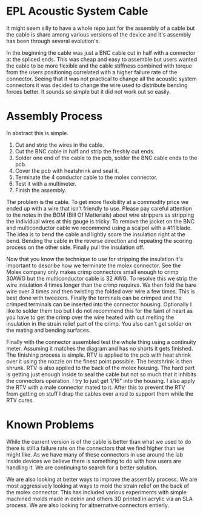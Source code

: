 EPL Acoustic System Cable
===================================

It might seem silly to have a whole repo just for the assembly of a cable but the cable is share among various versions of the device and it's assembly has been through several evolution's.

In the beginning the cable was just a BNC cable cut in half with a connector at the spliced ends. This was cheap and easy to assemble but users wanted the cable to be more flexible and the cable stiffness combined with torque from the users positioning correlated with a higher failure rate of the connector. Seeing that it was not practical to change all the acoustic system connectors it was decided to change the wire used to distribute bending forces better. It sounds so simple but it did not work out so easily. 

Assembly Process
===================================

In abstract this is simple.
1. Cut and strip the wires in the cable.
2. Cut the BNC cable in half and strip the freshly cut ends.
3. Solder one end of the cable to the pcb, solder the BNC cable ends to the pcb.
4. Cover the pcb with heatshrink and seal it.
5. Terminate the 4 conductor cable to the molex connector.
6. Test it with a multimeter.
7. Finish the assembly.

The problem is the cable. To get more flexibility at a commodity price we ended up with a wire that isn't friendly to use. Please pay careful attention to the notes in the BOM (Bill Of Matterials) about wire strippers as stripping the individual wires at this gauge is tricky. To remove the jacket on the BNC and multiconductor cable we recommend using a scalpel with a #11 blade. The idea is to bend the cable and lightly score the insulation right at the bend. Bending the cable in the reverse direction and repeating the scoring process on the other side. Finally pull the insulation off. 

Now that you know the technique to use for stripping the insulation it's important to describe how we terminate the molex connector. See the Molex company only makes crimp connectors small enough to crimp 30AWG but the multiconductor cable is 32 AWG. To resolve this we strip the wire insulation 4 times longer than the crimp requires. We then fold the bare wire over 3 times and then twisting the folded over wire a few times. This is best done with tweezers. Finally the terminals can be crimped and the crimped terminals can be inserted into the connector housing. Optionally I like to solder them too but I do not recommend this for the faint of heart as you have to get the crimp over the wire heated with out melting the insulation in the strain relief part of the crimp. You also can't get solder on the mating and bending surfaces.

Finally with the connector assembled test the whole thing using a continuity meter. Assuming it matches the diagram and has no shorts it gets finished. The finishing process is simple. RTV is applied to the pcb with heat shrink over it using the nozzle on the finest point possible. The heatshrink is then shrunk. RTV is also applied to the back of the molex housing. The hard part is getting just enough inside to seal the cable but not so much that it inhibits the connectors operation. I try to just get 1/16" into the housing. I also apply the RTV with a male connector mated to it. After this to prevent the RTV from getting on stuff I drap the cables over a rod to support them while the RTV cures.

Known Problems
===================================

While the current version is of the cable is better than what we used to do there is still a failure rate on the connectors that we find higher than we might like. As we have many of these connectors in use around the lab inside devices we believe there is something to do with how users are handling it. We are continuing to search for a better solution.

We are also looking at better ways to improve the assembly process. We are most aggressively looking at ways to mold the strain relief on the back of the molex connector. This has included various experiments with simple machined molds made in delrin and others 3D printed in acrylic via an SLA process. We are also looking for altnernative connectors entierly.

